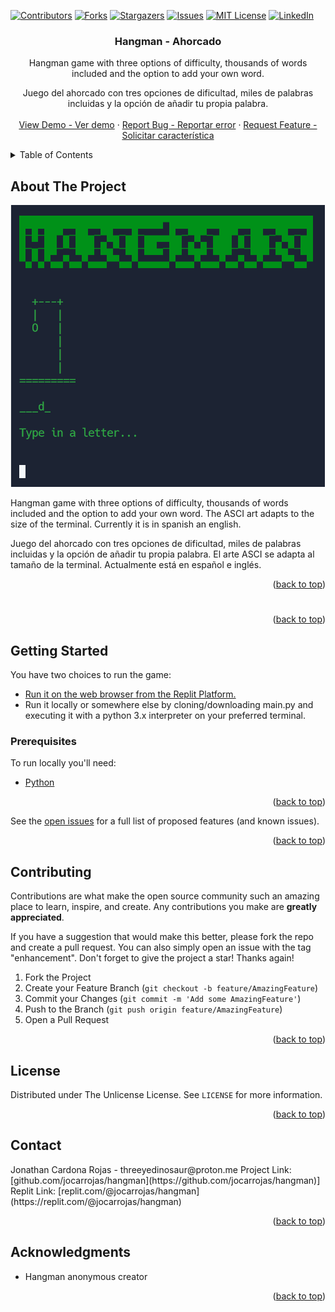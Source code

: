 <!-- Improved compatibility of back to top link: See: https://github.com/othneildrew/Best-README-Template/pull/73 -->
<a name="readme-top"></a>
<!--
*** Thanks for checking out the Best-README-Template. If you have a suggestion
*** that would make this better, please fork the repo and create a pull request
*** or simply open an issue with the tag "enhancement".
*** Don't forget to give the project a star!
-->
[![Contributors][contributors-shield]][contributors-url]
[![Forks][forks-shield]][forks-url]
[![Stargazers][stars-shield]][stars-url]
[![Issues][issues-shield]][issues-url]
[![MIT License][license-shield]][license-url]
[![LinkedIn][linkedin-shield]][linkedin-url]


<!-- PROJECT LOGO -->
<!-- PROJECT LOGO 
<br />
<div align="center">
  <a href="https://github.com/jocarrojas/hangman">
    <img src="images/logo.png" alt="Logo" width="80" height="80">
  </a>
-->

<h3 align="center">Hangman - Ahorcado</h3>

  <p align="center">
    Hangman game with three options of difficulty, thousands of words included and the option to add your own word.
  <p align="center">
    Juego del ahorcado con tres opciones de dificultad, miles de palabras incluidas y la opción de añadir tu propia palabra.
    <br />
<!--    <a href="https://github.com/jocarrojas/hangman"><strong>Explore the docs »</strong></a> --!>
<!--    <br /> --!>
    <br />
    <a href="https://github.com/jocarrojas/hangman">View Demo - Ver demo</a>
    ·
    <a href="https://github.com/jocarrojas/hangman/issues">Report Bug - Reportar error</a>
    ·
    <a href="https://github.com/jocarrojas/hangman/issues">Request Feature - Solicitar característica</a>
  </p>
</div>



<!-- TABLE OF CONTENTS -->
<details>
  <summary>Table of Contents</summary>
  <ol>
    <li>
      <a href="#about-the-project">About The Project</a>
      <ul>
        <li><a href="#built-with">Built With</a></li>
      </ul>
    </li>
    <li>
      <a href="#getting-started">Getting Started</a>
      <ul>
        <li><a href="#prerequisites">Prerequisites</a></li>
        <li><a href="#installation">Installation</a></li>
      </ul>
    </li>
    <li><a href="#usage">Usage</a></li>
    <li><a href="#roadmap">Roadmap</a></li>
    <li><a href="#contributing">Contributing</a></li>
    <li><a href="#license">License</a></li>
    <li><a href="#contact">Contact</a></li>
    <li><a href="#acknowledgments">Acknowledgments</a></li>
  </ol>
</details>



<!-- ABOUT THE PROJECT -->
## About The Project

[![Product Name Screen Shot][product-screenshot]](https://example.com)

Hangman game with three options of difficulty, thousands of words included and the option to add your own word. The ASCI art adapts to the size of the terminal. Currently it is in spanish an english.

Juego del ahorcado con tres opciones de dificultad, miles de palabras incluidas y la opción de añadir tu propia palabra. El arte ASCI se adapta al tamaño de la terminal. Actualmente está en español e inglés.

<p align="right">(<a href="#readme-top">back to top</a>)</p>



#

<p align="right">(<a href="#readme-top">back to top</a>)</p>



<!-- GETTING STARTED -->
## Getting Started

You have two choices to run the game: 

- <a href="https://replit.com/@jocarrojas/hangman">Run it on the web browser from the Replit Platform.</a>
- Run it locally or somewhere else by cloning/downloading main.py and executing it with a python 3.x interpreter on your preferred terminal.

### Prerequisites

To run locally you'll need:

- [Python ](https://www.python.org/ftp/python/3.11.4/python-3.11.4-amd64.exe)

<p align="right">(<a href="#readme-top">back to top</a>)</p>


See the [open issues](https://github.com/jocarrojas/hangman/issues) for a full list of proposed features (and known issues).

<p align="right">(<a href="#readme-top">back to top</a>)</p>

<!-- CONTRIBUTING -->
## Contributing

Contributions are what make the open source community such an amazing place to learn, inspire, and create. Any contributions you make are **greatly appreciated**.

If you have a suggestion that would make this better, please fork the repo and create a pull request. You can also simply open an issue with the tag "enhancement".
Don't forget to give the project a star! Thanks again!

1. Fork the Project
2. Create your Feature Branch (`git checkout -b feature/AmazingFeature`)
3. Commit your Changes (`git commit -m 'Add some AmazingFeature'`)
4. Push to the Branch (`git push origin feature/AmazingFeature`)
5. Open a Pull Request

<p align="right">(<a href="#readme-top">back to top</a>)</p>



<!-- LICENSE -->
## License

Distributed under The Unlicense License. See `LICENSE` for more information.

<p align="right">(<a href="#readme-top">back to top</a>)</p>



<!-- CONTACT -->
## Contact

<!--Your Name - [@twitter_handle](https://twitter.com/twitter_handle) - --!>
Jonathan Cardona Rojas - threeyedinosaur@proton.me

Project Link: [github.com/jocarrojas/hangman](https://github.com/jocarrojas/hangman)]
Replit Link: [replit.com/@jocarrojas/hangman](https://replit.com/@jocarrojas/hangman)

<p align="right">(<a href="#readme-top">back to top</a>)</p>



<!-- ACKNOWLEDGMENTS -->
## Acknowledgments

* Hangman anonymous creator

<p align="right">(<a href="#readme-top">back to top</a>)</p>



<!-- MARKDOWN LINKS & IMAGES -->
<!-- https://www.markdownguide.org/basic-syntax/#reference-style-links -->
[contributors-shield]: https://img.shields.io/github/contributors/jocarrojas/hangman.svg?style=for-the-badge
[contributors-url]: https://github.com/jocarrojas/hangman/graphs/contributors
[forks-shield]: https://img.shields.io/github/forks/jocarrojas/hangman.svg?style=for-the-badge
[forks-url]: https://github.com/jocarrojas/hangman/network/members
[stars-shield]: https://img.shields.io/github/stars/jocarrojas/hangman.svg?style=for-the-badge
[stars-url]: https://github.com/jocarrojas/hangman/stargazers
[issues-shield]: https://img.shields.io/github/issues/jocarrojas/hangman.svg?style=for-the-badge
[issues-url]: https://github.com/jocarrojas/hangman/issues
[license-shield]: https://img.shields.io/github/license/jocarrojas/hangman.svg?style=for-the-badge
[license-url]: https://github.com/jocarrojas/hangman/blob/master/LICENSE
[linkedin-shield]: https://img.shields.io/badge/-LinkedIn-black.svg?style=for-the-badge&logo=linkedin&colorB=555
[linkedin-url]: https://linkedin.com/in/jocarrojas
[product-screenshot]: 3.PNG
